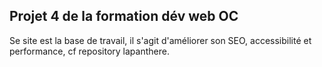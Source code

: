 Projet 4 de la formation dév web OC
-----------------------------------

Se site est la base de travail, il s'agit d'améliorer son SEO, accessibilité et performance, cf repository lapanthere.
